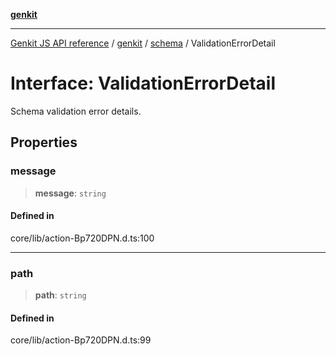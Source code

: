 [**genkit**](../../README.md)

***

[Genkit JS API reference](../../../README.md) / [genkit](../../README.md) / [schema](../README.md) / ValidationErrorDetail

# Interface: ValidationErrorDetail

Schema validation error details.

## Properties

### message

> **message**: `string`

#### Defined in

core/lib/action-Bp720DPN.d.ts:100

***

### path

> **path**: `string`

#### Defined in

core/lib/action-Bp720DPN.d.ts:99
